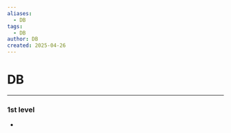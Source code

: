 ```yaml
---
aliases:
  - DB
tags:
  - DB
author: DB
created: 2025-04-26
---
```


# DB 
----
### 1st level 
- []()

